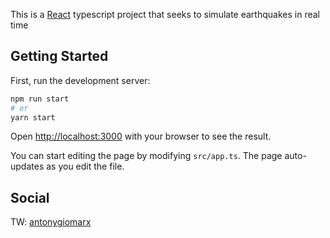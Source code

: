 This is a [React](https://reactjs.org/) typescript project that seeks to simulate earthquakes in real time

## Getting Started

First, run the development server:

```bash
npm run start
# or
yarn start
```

Open [http://localhost:3000](http://localhost:3000) with your browser to see the result.

You can start editing the page by modifying `src/app.ts`. The page auto-updates as you edit the file.

## Social

TW: [antonygiomarx](https://twitter.com/antonygiomarx)
